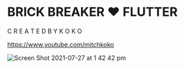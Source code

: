 # BRICK BREAKER ♥ FLUTTER

C R E A T E D B Y K O K O

https://www.youtube.com/mitchkoko

![Screen Shot 2021-07-27 at 1 42 42 pm](https://user-images.githubusercontent.com/29016489/127091900-8cee8b10-cd71-46f6-a199-b64c18ad10ee.png)
